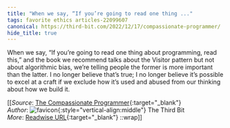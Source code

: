 ```yaml
---
title: "When we say, “If you’re going to read one thing ..."
tags: favorite ethics articles-22099607
canonical: https://third-bit.com/2022/12/17/compassionate-programmer/
hide_title: true
---
```


When we say, “If you’re going to read one thing about programming, read this,” and the book we recommend talks about the Visitor pattern but not about algorithmic bias, we’re telling people the former is more important than the latter. I no longer believe that’s true; I no longer believe it’s possible to excel at a craft if we exclude how it’s used and abused from our thinking about how we build it.


[[_Source_: [The Compassionate Programmer](https://third-bit.com/2022/12/17/compassionate-programmer/){:target="_blank"}<br>
_Author_: ![favicon](https://s2.googleusercontent.com/s2/favicons?domain=third-bit.com){:style="vertical-align:middle"} The Third Bit<br>
_More_: [Readwise URL](https://readwise.io/open/435797420){:target="_blank"}
::wrap]]